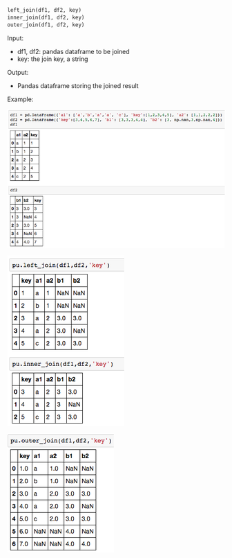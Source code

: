 ```python
left_join(df1, df2, key)    
inner_join(df1, df2, key)    
outer_join(df1, df2, key)   
```

Input:
* df1, df2: pandas dataframe to be joined
* key:      the join key, a string

Output:
* Pandas dataframe storing the joined result

Example:    
  
![](imgs/join-1.png)   

![](imgs/join-2.png)  

![](imgs/join-3.png)  
